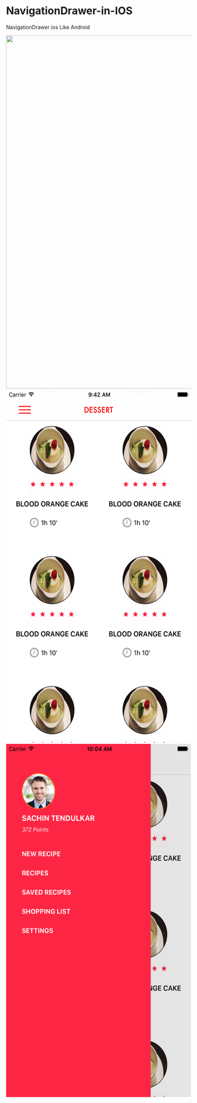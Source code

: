 # NavigationDrawer-in-IOS
NavigationDrawer ios Like Android

<img src ="screenmenu.gif" width="540" height="960">
<img src ="Screenshot_iPhone-7-Plus_iOS1.png" width="540" height="960">
<img src ="Screenshot_iPhone-7-Plus_iOS-10.2_07-30-2017_10.04.08.004.png" width="540" height="960">
